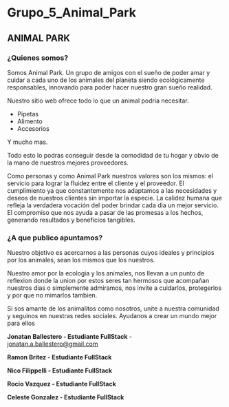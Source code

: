 # Grupo_5_Animal_Park

## ANIMAL PARK ##

### ¿Quienes somos? ###

Somos Animal Park.
Un grupo de amigos con el sueño de poder amar y cuidar a cada uno de los animales del planeta siendo ecológicamente responsables, innovando para poder hacer nuestro gran sueño realidad.

Nuestro sitio web ofrece todo lo que un animal podria necesitar.
- Pipetas
- Alimento
- Accesorios

Y mucho mas.

Todo esto lo podras conseguir desde la comodidad de tu hogar y obvio de la mano de nuestros mejores proveedores.

Como personas y como Animal Park nuestros valores son los mismos: el servicio para lograr la fluidez entre el cliente y el proveedor. 
El cumplimiento ya que constantemente nos adaptamos a las necesidades y deseos de nuestros clientes sin importar la especie.
La calidez humana que refleja la verdadera vocación del poder brindar cada dia un mejor servicio.
El compromiso que nos ayuda a pasar de las promesas a los hechos, generando resultados y beneficios tangibles.


### ¿A que publico apuntamos? ###

Nuestro objetivo es acercarnos a las personas cuyos ideales y principios por los animales, sean los mismos que los nuestros.

Nuestro amor por la ecologia y los animales, nos llevan a un punto de reflexion donde la union por estos seres tan hermosos que acompañan nuestros dias o simplemente admiramos, nos invite a cuidarlos, protegerlos y por que no mimarlos tambien.

Si sos amante de los animalitos como nosotros, unite a nuestra comunidad y seguinos en nuestras redes sociales. Ayudanos a crear un mundo mejor para ellos



**Jonatan Ballestero - Estudiante FullStack** - 
jonatan.a.ballestero@gmail.com


**Ramon Britez - Estudiante FullStack**

**Nico Filippelli - Estudiante FullStack**

**Rocio Vazquez - Estudiante FullStack**

**Celeste Gonzalez - Estudiante FullStack**
